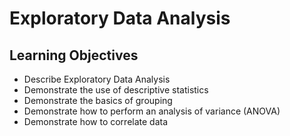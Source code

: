# Exploratory Data Analysis

## Learning Objectives
- Describe Exploratory Data Analysis
- Demonstrate the use of descriptive statistics
- Demonstrate the basics of grouping
- Demonstrate how to perform an analysis of variance (ANOVA)
- Demonstrate how to correlate data
